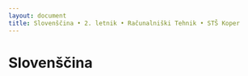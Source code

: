 ```yaml
---
layout: document
title: Slovenščina • 2. letnik • Računalniški Tehnik • STŠ Koper
---
```


# Slovenščina

